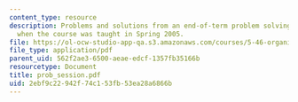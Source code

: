 ```yaml
---
content_type: resource
description: Problems and solutions from an end-of-term problem solving session held
  when the course was taught in Spring 2005.
file: https://ol-ocw-studio-app-qa.s3.amazonaws.com/courses/5-46-organic-structure-determination-spring-2007/2ebf9c22942f74c153fb53ea28a6866b_prob_session.pdf
file_type: application/pdf
parent_uid: 562f2ae3-6500-aeae-edcf-1357fb35166b
resourcetype: Document
title: prob_session.pdf
uid: 2ebf9c22-942f-74c1-53fb-53ea28a6866b
---
```

